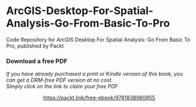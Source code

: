 # ArcGIS-Desktop-For-Spatial-Analysis-Go-From-Basic-To-Pro
Code Repository for ArcGIS Desktop For Spatial Analysis: Go From Basic To Pro, published by Packt
### Download a free PDF

 <i>If you have already purchased a print or Kindle version of this book, you can get a DRM-free PDF version at no cost.<br>Simply click on the link to claim your free PDF.</i>
<p align="center"> <a href="https://packt.link/free-ebook/9781838980955">https://packt.link/free-ebook/9781838980955 </a> </p>